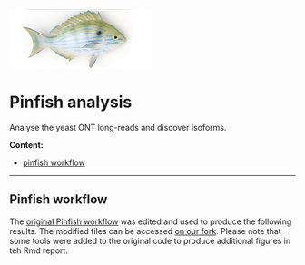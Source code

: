 ![pinfish](pictures/pinfish.png)
# Pinfish analysis

Analyse the yeast ONT long-reads and discover isoforms.

**Content:** 
* [pinfish workflow](#pinfish_workflow)  

<hr>
 
<a name="pinfish_workflow"/>

## Pinfish workflow

The [original Pinfish workflow](https://github.com/nanoporetech/pipeline-pinfish-analysis) was edited and used to produce the following results. The modified files can be accessed [on our fork](https://github.com/Nucleomics-VIB/ont_tutorial_pinfish). Please note that some tools were added to the original code to produce additional figures in teh Rmd report.

